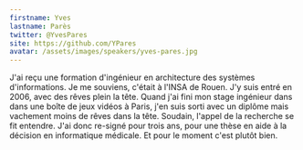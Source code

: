 ```yaml
---
firstname: Yves
lastname: Parès
twitter: @YvesPares‎
site: https://github.com/YPares
avatar: /assets/images/speakers/yves-pares.jpg
---
```


J'ai reçu une formation d'ingénieur en architecture des systèmes d'informations. Je me souviens, c'était à l'INSA de Rouen. J'y suis entré en 2006, avec des rêves plein la tête. Quand j'ai fini mon stage ingénieur dans dans une boîte de jeux vidéos à Paris, j'en suis sorti avec un diplôme mais vachement moins de rêves dans la tête.
Soudain, l'appel de la recherche se fit entendre. J'ai donc re-signé pour trois ans, pour une thèse en aide à la décision en informatique médicale. Et pour le moment c'est plutôt bien.
